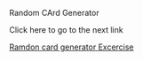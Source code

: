 Random CArd Generator

<p>Click here to go to the next link</p>

<a href="https://codepen.io/meisusito/pen/gOZJXVB"> Ramdon card generator Excercise 